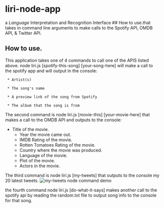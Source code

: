 # liri-node-app
a _Language_ Interpretation and Recognition Interface ## How to use.that takes in command line arguments to make calls to the 
Spotify API, OMDB API, & Twitter API.

## How to use.
This application takes one of 4 commands to call one of the APIS listed above. node liri.js [spotify-this-song] [your-song-here] will make a call to the spotify app and will output in the console: 

     * Artist(s)
     
     * The song's name
     
     * A preview link of the song from Spotify
     
     * The album that the song is from

The second command is node liri.js [movie-this] [your-movie-here] that makes a call to the OMDB API and outputs to the console:
  * Title of the movie.
       * Year the movie came out.
       * IMDB Rating of the movie.
       * Rotten Tomatoes Rating of the movie.
       * Country where the movie was produced.
       * Language of the movie.
       * Plot of the movie.
       * Actors in the movie.

The third command is node liri.js [my-tweets] that outputs to the console my 20 latest tweets.
![my-tweets node command demo](https://media.giphy.com/media/3feY9ogg9fVAXoPM2c/giphy.gif)

the fourth command node liri.js [do-what-it-says] makes another call to the spotify api by reading the random.txt file to output song info to the console for that song.

